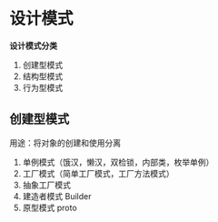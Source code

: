 # 设计模式

**设计模式分类**
1. 创建型模式
2. 结构型模式
3. 行为型模式

## 创建型模式
用途：将对象的创建和使用分离
1. 单例模式（饿汉，懒汉，双检锁，内部类，枚举单例）
2. 工厂模式（简单工厂模式，工厂方法模式）
3. 抽象工厂模式
4. 建造者模式 Builder
5. 原型模式 proto
